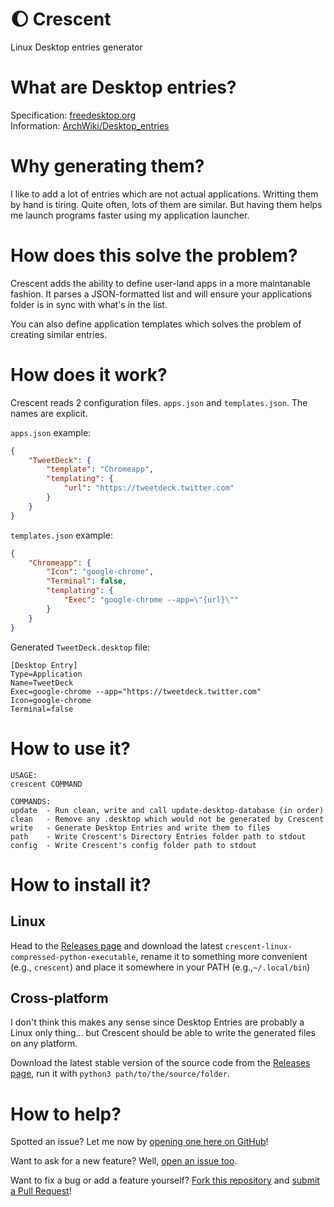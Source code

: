 # :moon: Crescent
Linux Desktop entries generator

# What are Desktop entries?
Specification: [freedesktop.org](https://specifications.freedesktop.org/desktop-entry-spec/desktop-entry-spec-latest.html)  
Information: [ArchWiki/Desktop_entries](https://wiki.archlinux.org/index.php/Desktop_entries)

# Why generating them?
I like to add a lot of entries which are not actual applications. Writting them by hand is tiring. Quite often, lots of them are similar. But having them helps me launch programs faster using my application launcher.

# How does this solve the problem?
Crescent adds the ability to define user-land apps in a more maintanable fashion. It parses a JSON-formatted list and will ensure your applications folder is in sync with what's in the list.

You can also define application templates which solves the problem of creating similar entries.

# How does it work?

Crescent reads 2 configuration files. `apps.json` and `templates.json`. The names are explicit.

`apps.json` example:
```json
{
	"TweetDeck": {
		"template": "Chromeapp",
		"templating": {
			"url": "https://tweetdeck.twitter.com"
		}
	}
}
```
`templates.json` example:
```json
{
	"Chromeapp": {
		"Icon": "google-chrome",
		"Terminal": false,
		"templating": {
			"Exec": "google-chrome --app=\"{url}\""
		}
	}
}
```
Generated `TweetDeck.desktop` file:
```desktop
[Desktop Entry]
Type=Application
Name=TweetDeck
Exec=google-chrome --app="https://tweetdeck.twitter.com"
Icon=google-chrome
Terminal=false
```

# How to use it?

```
USAGE:
crescent COMMAND

COMMANDS:
update  - Run clean, write and call update-desktop-database (in order)
clean   - Remove any .desktop which would not be generated by Crescent
write   - Generate Desktop Entries and write them to files
path    - Write Crescent's Directory Entries folder path to stdout
config  - Write Crescent's config folder path to stdout
```

# How to install it?

## Linux
Head to the [Releases page][releases] and download the latest `crescent-linux-compressed-python-executable`, rename it to something more convenient (e.g., `crescent`) and place it somewhere in your PATH (e.g.,`~/.local/bin`)

## Cross-platform
I don't think this makes any sense since Desktop Entries are probably a Linux only thing... but Crescent should be able to write the generated files on any platform.

Download the latest stable version of the source code from the [Releases page][releases], run it with `python3 path/to/the/source/folder`.

# How to help?
Spotted an issue? Let me now by [opening one here on GitHub][new issue]!

Want to ask for a new feature? Well, [open an issue too][new issue].

Want to fix a bug or add a feature yourself? [Fork this repository][fork] and [submit a Pull Request][pr]!

[releases]: https://github.com/skielred/Crescent/releases
[new issue]: https://github.com/skielred/Crescent/issues/new
[fork]: https://github.com/skielred/Crescent/fork
[pr]: https://github.com/skielred/Crescent/compare
